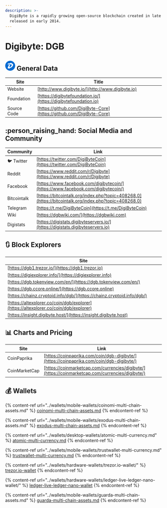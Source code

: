 ```yaml
---
description: >-
  DigiByte is a rapidly growing open-source blockchain created in late 2013 and
  released in early 2014.
---
```


# Digibyte: DGB

## ![](../.gitbook/assets/dgb.png) General Data

| Site        | Title                                                                |
| ----------- | -------------------------------------------------------------------- |
| Website     | [http://www.digibyte.io/](http://www.digibyte.io)                    |
| Foundation  | [https://digibytefoundation.io/](https://digibytefoundation.io)      |
| Source Code | [https://github.com/DigiByte-Core](https://github.com/DigiByte-Core) |

## :person_raising_hand: Social Media and Community

| Community      | Link                                                                                                 |
| -------------- | ---------------------------------------------------------------------------------------------------- |
| :bird: Twitter | [https://twitter.com/DigiByteCoin](https://twitter.com/DigiByteCoin)                                 |
| Reddit         | [https://www.reddit.com/r/Digibyte](https://www.reddit.com/r/Digibyte)                               |
| Facebook       | [https://www.facebook.com/digibytecoin/](https://www.facebook.com/digibytecoin/)                     |
| Bitcointalk    | [https://bitcointalk.org/index.php?topic=408268.0](https://bitcointalk.org/index.php?topic=408268.0) |
| Telegram       | [https://t.me/DigiByteCoin](https://t.me/DigiByteCoin)                                               |
| Wiki           | [https://dgbwiki.com/](https://dgbwiki.com)                                                          |
| Digistats      | [https://digistats.digibyteservers.io/](https://digistats.digibyteservers.io)                        |

## :arrows_clockwise: Block Explorers

| Site                                                                                 |
| ------------------------------------------------------------------------------------ |
| [https://dgb1.trezor.io/](https://dgb1.trezor.io)                                    |
| [https://digiexplorer.info/](https://digiexplorer.info)                              |
| [https://dgb.tokenview.com/en/](https://dgb.tokenview.com/en/)                       |
| [https://dgb.ccore.online/](https://dgb.ccore.online)                                |
| [https://chainz.cryptoid.info/dgb/](https://chainz.cryptoid.info/dgb/)               |
| [https://altexplorer.co/coin/dgb/explorer](https://altexplorer.co/coin/dgb/explorer) |
| [https://insight.digibyte.host/](https://insight.digibyte.host)                      |

## :bar_chart: Charts and Pricing

| Site          | Link                                                                                             |
| ------------- | ------------------------------------------------------------------------------------------------ |
| CoinPaprika   | [https://coinpaprika.com/coin/dgb-digibyte/](https://coinpaprika.com/coin/dgb-digibyte/)         |
| CoinMarketCap | [https://coinmarketcap.com/currencies/digibyte/](https://coinmarketcap.com/currencies/digibyte/) |

## :moneybag: Wallets

{% content-ref url="../wallets/mobile-wallets/coinomi-multi-chain-assets.md" %}
[coinomi-multi-chain-assets.md](../wallets/mobile-wallets/coinomi-multi-chain-assets.md)
{% endcontent-ref %}

{% content-ref url="../wallets/mobile-wallets/exodus-multi-chain-assets.md" %}
[exodus-multi-chain-assets.md](../wallets/mobile-wallets/exodus-multi-chain-assets.md)
{% endcontent-ref %}

{% content-ref url="../wallets/desktop-wallets/atomic-multi-currency.md" %}
[atomic-multi-currency.md](../wallets/desktop-wallets/atomic-multi-currency.md)
{% endcontent-ref %}

{% content-ref url="../wallets/mobile-wallets/trustwallet-multi-currency.md" %}
[trustwallet-multi-currency.md](../wallets/mobile-wallets/trustwallet-multi-currency.md)
{% endcontent-ref %}

{% content-ref url="../wallets/hardware-wallets/trezor.io-wallet/" %}
[trezor.io-wallet](../wallets/hardware-wallets/trezor.io-wallet/)
{% endcontent-ref %}

{% content-ref url="../wallets/hardware-wallets/ledger-live-ledger-nano-wallet/" %}
[ledger-live-ledger-nano-wallet](../wallets/hardware-wallets/ledger-live-ledger-nano-wallet/)
{% endcontent-ref %}

{% content-ref url="../wallets/mobile-wallets/guarda-multi-chain-assets.md" %}
[guarda-multi-chain-assets.md](../wallets/mobile-wallets/guarda-multi-chain-assets.md)
{% endcontent-ref %}
